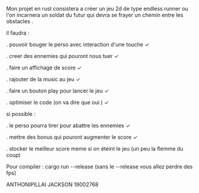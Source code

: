 Mon projet en rust consistera a créer un jeu 2d de type endless runner ou l'on incarnera un soldat du futur qui devra se frayer
un chemin entre les obstacles .

il faudra :

 . pouvoir bouger le perso avec interaction d'une touche ✓

 . creer des ennemies qui pouront nous tuer ✓

 . faire un affichage de score ✓

 . rajouter de la music au jeu ✓

 . faire un bouton play pour lancer le jeu ✓
 
 . optimiser le code (on va dire que oui ) ✓

si possible :

 . le perso pourra tirer pour abattre les ennemies ✓

 . mettre des bonus qui pouront augmenter le score  ✓ 

 . stocker le meilleur score meme si on éteint le jeu (un peu la flemme du coup)


Pour compiler :
cargo run --release
(sans le --release vous allez perdre des fps)

ANTHONIPILLAI JACKSON 19002768
